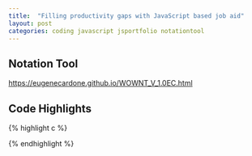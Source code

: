 ```yaml
---
title:  "Filling productivity gaps with JavaScript based job aid"
layout: post
categories: coding javascript jsportfolio notationtool
---
```


## Notation Tool

https://eugenecardone.github.io/WOWNT_V_1.0EC.html


## Code Highlights

{% highlight c %}


{% endhighlight %}
